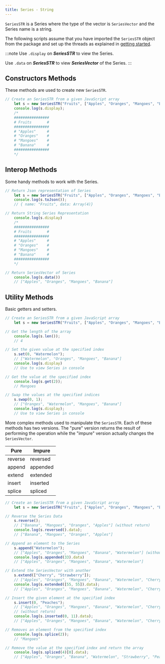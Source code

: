 ```yaml
---
title: Series - String
---
```



`SeriesSTR` is a Series where the type of the vector is `SeriesVector` and the Series name is a string.

The following scripts assume that you have imported the `SeriesSTR` object
from the package and set up the threads as explained in [getting started](../).

:::note 
Use `.display` on ***SeriesSTR*** to view the Series.

Use `.data` on ***SeriesSTR*** to view ***SeriesVector*** of the Series.
:::

## Constructors Methods

These methods are used to create new `SeriesSTR`.

```js
// Create an SeriesSTR from a given JavaScript array
    let s = new SeriesSTR("Fruits", ["Apples", "Oranges", "Mangoes", "Banana"]);
    console.log(s.display); 
    /*
    ################
    # Fruits       #
    ################
    # "Apples"     #
    # "Oranges"    #
    # "Mangoes"    #
    # "Banana"     #
    ################
    */
```

## Interop Methods

Some handy methods to work with the Series.

```js
// Return Json representation of Series
    let s = new SeriesSTR("Fruits", ["Apples", "Oranges", "Mangoes", "Banana"]);
    console.log(s.toJson());
	// { name: "Fruits", data: Array(4)}

// Return String Series Representation
    console.log(s.display)
    /*
    ################
    # Fruits       #
    ################
    # "Apples"     #
    # "Oranges"    #
    # "Mangoes"    #
    # "Banana"     #
    ################
    */

// Return SeriesVector of Series
    console.log(s.data())
    // ["Apples", "Oranges", "Mangoes", "Banana"]
```

## Utility Methods

Basic getters and setters.

```js
// Create an SeriesSTR from a given JavaScript array
    let s = new SeriesSTR("Fruits", ["Apples", "Oranges", "Mangoes", "Banana"]);

// Get the length of the array
    console.log(s.len()); 
    // 4

// Set the given value at the specified index
    s.set(0, "Watermelon"); 
    // ["Watermelon", "Oranges", "Mangoes", "Banana"]
    console.log(s.display) 
    // Use to view Series in console

// Get the value at the specified index
    console.log(s.get(2));
    // Mangoes

// Swap the values at the specified indices
    s.swap(0, 1); 
    // ["Oranges", "Watermelon", "Mangoes", "Banana"] 
    console.log(s.display); 
    // Use to view Series in console
```

More complex methods used to manipulate the `SeriesSTR`. Each of these
methods has two versions. The "pure" version returns the result of performing
the operation while the "impure" version actually changes the `SeriesVector`.

| Pure    | Impure   |
| ------- | -------- |
| reverse | reversed |
| append  | appended |
| extend  | extended |
| insert  | inserted |
| splice  | spliced  |

```js
// Create an SeriesSTR from a given JavaScript array
    let s = new SeriesSTR("Fruits", ["Apples", "Oranges", "Mangoes", "Banana"]);

// Reverse the Series Data
    s.reverse(); 
    // ["Banana", "Mangoes", "Oranges", "Apples"] (without return)
    console.log(s.reversed().data); 
    // ["Banana", "Mangoes", "Oranges", "Apples"]

// Append an element to the Series
    s.append("Watermelon"); 
    // ["Apples", "Oranges", "Mangoes", "Banana", "Watermelon"] (without return)
    console.log(s.appended(33).data) 
    // ["Apples", "Oranges", "Mangoes", "Banana", "Watermelon"]

// Extend the SeriesVector with another
    s.extend(["Cherry", "Strawberry"]); 
    // ["Apples", "Oranges", "Mangoes", "Banana", "Watermelon", "Cherry", "Strawberry"] (without return)   
    console.log(s.extended([55, 55]).data); 
    // ["Apples", "Oranges", "Mangoes", "Banana", "Watermelon", "Cherry", "Strawberry"]

// Insert the given element at the specified index
    s.insert(0, "Peaches"); 
    // ["Apples", "Oranges", "Mangoes", "Banana", "Watermelon", "Cherry", "Strawberry", "Peaches"] 
	// (without return)
    console.log(s.inserted(0, 11).data);
    // ["Apples", "Oranges", "Mangoes", "Banana", "Watermelon", "Cherry", "Strawberry", "Peaches"]

// Removes an element from the specified index
    console.log(s.splice(2)); 
    // "Mangoes"

// Remove the value at the specified index and return the array
    console.log(s.spliced(4)[0].data);
    // ["Apples", "Oranges", "Banana", "Watermelon", "Strawberry", "Peaches"]
```